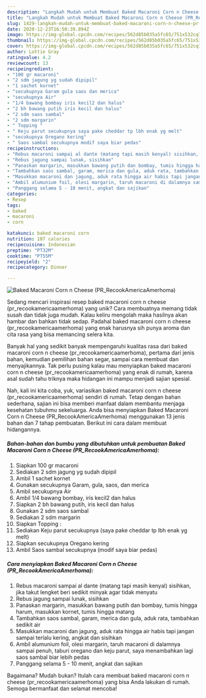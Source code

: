 ```yaml
---
description: "Langkah Mudah untuk Membuat Baked Macaroni Corn n Cheese (PR_RecookAmericaAmerhoma) Anti Gagal"
title: "Langkah Mudah untuk Membuat Baked Macaroni Corn n Cheese (PR_RecookAmericaAmerhoma) Anti Gagal"
slug: 1429-langkah-mudah-untuk-membuat-baked-macaroni-corn-n-cheese-pr-recookamericaamerhoma-anti-gagal
date: 2020-12-23T16:50:39.894Z
image: https://img-global.cpcdn.com/recipes/562d85b035a5fc65/751x532cq70/baked-macaroni-corn-n-cheese-pr_recookamericaamerhoma-foto-resep-utama.jpg
thumbnail: https://img-global.cpcdn.com/recipes/562d85b035a5fc65/751x532cq70/baked-macaroni-corn-n-cheese-pr_recookamericaamerhoma-foto-resep-utama.jpg
cover: https://img-global.cpcdn.com/recipes/562d85b035a5fc65/751x532cq70/baked-macaroni-corn-n-cheese-pr_recookamericaamerhoma-foto-resep-utama.jpg
author: Lottie Gray
ratingvalue: 4.2
reviewcount: 13
recipeingredient:
- "100 gr macaroni"
- "2 sdm jagung yg sudah dipipil"
- "1 sachet kornet"
- "secukupnya Garam gula saos dan merica"
- "secukupnya Air"
- "1/4 bawang bombay iris kecil2 dan halus"
- "2 bh bawang putih iris kecil dan halus"
- "2 sdm saos sambal"
- "2 sdm margarin"
- " Topping "
- " Keju parut secukupnya saya pake cheddar tp lbh enak yg melt"
- "secukupnya Oregano kering"
- " Saos sambal secukupnya modif saya biar pedas"
recipeinstructions:
- "Rebus macaroni sampai al dante (matang tapi masih kenyal) sisihkan, jika takut lengket beri sedikit minyak agar tidak menyatu"
- "Rebus jagung sampai lunak, sisihkan"
- "Panaskan margarin, masukkan bawang putih dan bombay, tumis hingga harum, masukkan kornet, tumis hingga matang"
- "Tambahkan saos sambal, garam, merica dan gula, aduk rata, tambahkan sedikit air"
- "Masukkan macaroni dan jagung, aduk rata hingga air habis tapi jangan sampai terlalu kering, angkat dan sisihkan"
- "Ambil alumunium foil, olesi margarin, taruh macaroni di dalamnya sampai penuh, taburi oregano dan keju parut, saya menambahkan lagi saos sambal biar lebih pedas"
- "Panggang selama 5 - 10 menit, angkat dan sajikan"
categories:
- Resep
tags:
- baked
- macaroni
- corn

katakunci: baked macaroni corn 
nutrition: 187 calories
recipecuisine: Indonesian
preptime: "PT32M"
cooktime: "PT55M"
recipeyield: "2"
recipecategory: Dinner

---
```



![Baked Macaroni Corn n Cheese (PR_RecookAmericaAmerhoma)](https://img-global.cpcdn.com/recipes/562d85b035a5fc65/751x532cq70/baked-macaroni-corn-n-cheese-pr_recookamericaamerhoma-foto-resep-utama.jpg)

Sedang mencari inspirasi resep baked macaroni corn n cheese (pr_recookamericaamerhoma) yang unik? Cara membuatnya memang tidak susah dan tidak juga mudah. Kalau keliru mengolah maka hasilnya akan hambar dan bahkan tidak sedap. Padahal baked macaroni corn n cheese (pr_recookamericaamerhoma) yang enak harusnya sih punya aroma dan cita rasa yang bisa memancing selera kita.

Banyak hal yang sedikit banyak mempengaruhi kualitas rasa dari baked macaroni corn n cheese (pr_recookamericaamerhoma), pertama dari jenis bahan, kemudian pemilihan bahan segar, sampai cara membuat dan menyajikannya. Tak perlu pusing kalau mau menyiapkan baked macaroni corn n cheese (pr_recookamericaamerhoma) yang enak di rumah, karena asal sudah tahu triknya maka hidangan ini mampu menjadi sajian spesial.




Nah, kali ini kita coba, yuk, variasikan baked macaroni corn n cheese (pr_recookamericaamerhoma) sendiri di rumah. Tetap dengan bahan sederhana, sajian ini bisa memberi manfaat dalam membantu menjaga kesehatan tubuhmu sekeluarga. Anda bisa menyiapkan Baked Macaroni Corn n Cheese (PR_RecookAmericaAmerhoma) menggunakan 13 jenis bahan dan 7 tahap pembuatan. Berikut ini cara dalam membuat hidangannya.

<!--inarticleads1-->

##### Bahan-bahan dan bumbu yang dibutuhkan untuk pembuatan Baked Macaroni Corn n Cheese (PR_RecookAmericaAmerhoma):

1. Siapkan 100 gr macaroni
1. Sediakan 2 sdm jagung yg sudah dipipil
1. Ambil 1 sachet kornet
1. Gunakan secukupnya Garam, gula, saos, dan merica
1. Ambil secukupnya Air
1. Ambil 1/4 bawang bombay, iris kecil2 dan halus
1. Siapkan 2 bh bawang putih, iris kecil dan halus
1. Gunakan 2 sdm saos sambal
1. Sediakan 2 sdm margarin
1. Siapkan  Topping :
1. Sediakan  Keju parut secukupnya (saya pake cheddar tp lbh enak yg melt)
1. Siapkan secukupnya Oregano kering
1. Ambil  Saos sambal secukupnya (modif saya biar pedas)




<!--inarticleads2-->

##### Cara menyiapkan Baked Macaroni Corn n Cheese (PR_RecookAmericaAmerhoma):

1. Rebus macaroni sampai al dante (matang tapi masih kenyal) sisihkan, jika takut lengket beri sedikit minyak agar tidak menyatu
1. Rebus jagung sampai lunak, sisihkan
1. Panaskan margarin, masukkan bawang putih dan bombay, tumis hingga harum, masukkan kornet, tumis hingga matang
1. Tambahkan saos sambal, garam, merica dan gula, aduk rata, tambahkan sedikit air
1. Masukkan macaroni dan jagung, aduk rata hingga air habis tapi jangan sampai terlalu kering, angkat dan sisihkan
1. Ambil alumunium foil, olesi margarin, taruh macaroni di dalamnya sampai penuh, taburi oregano dan keju parut, saya menambahkan lagi saos sambal biar lebih pedas
1. Panggang selama 5 - 10 menit, angkat dan sajikan




Bagaimana? Mudah bukan? Itulah cara membuat baked macaroni corn n cheese (pr_recookamericaamerhoma) yang bisa Anda lakukan di rumah. Semoga bermanfaat dan selamat mencoba!
